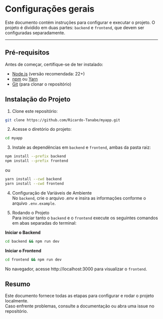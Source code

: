 # Configurações gerais
Este documento contém instruções para configurar e executar o projeto.
O projeto é dividido em duas partes: `backend` e `frontend`, que devem ser configuradas separadamente.

---

## Pré-requisitos
Antes de começar, certifique-se de ter instalado:
- [Node.js](https://nodejs.org/) (versão recomendada: 22+)
- [npm](https://www.npmjs.com/) ou [Yarn](https://yarnpkg.com/)
- [Git](https://git-scm.com/) (para clonar o repositório)

## Instalação do Projeto

1. Clone este repositório:
```bash
git clone https://github.com/Ricardo-Tanabe/myapp.git
```

2. Acesse o diretório do projeto:
```bash
cd myapp
```

3. Instale as dependências em `backend` e `frontend`, ambas da pasta raiz:
```bash
npm install --prefix backend
npm install --prefix frontend
```
ou
```bash
yarn install --cwd backend
yarn install --cwd frontend
```

4. Configuração de Variáveis de Ambiente <br />
No `backend`, crie o arquivo .env e insira as informações conforme o arquivo `.env.example`.

5. Rodando o Projeto <br />
Para iniciar tanto o `backend` e o `frontend` execute os seguintes comandos em abas separadas do terminal:

**Iniciar o Backend**
```bash
cd backend && npm run dev
```

**Iniciar o Frontend**
```bash
cd frontend && npm run dev
```

No navegador, acesse http://localhost:3000 para visualizar o `frontend`.

## Resumo
Este documento fornece todas as etapas para configurar e rodar o projeto localmente. <br />
Caso enfrente problemas, consulte a documentação ou abra uma issue no repositório.